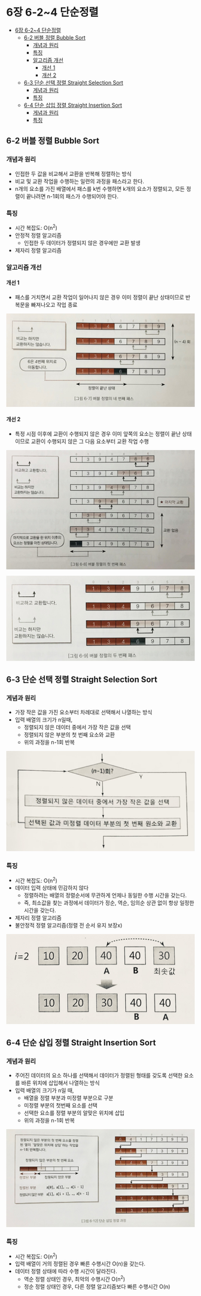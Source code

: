 # 6장 6-2~4 단순정렬

- [6장 6-2~4 단순정렬](#6장-6-24-단순정렬)
  - [6-2 버블 정렬 Bubble Sort](#6-2-버블-정렬-bubble-sort)
    - [개념과 원리](#개념과-원리)
    - [특징](#특징)
    - [알고리즘 개선](#알고리즘-개선)
      - [개선 1](#개선-1)
      - [개선 2](#개선-2)
  - [6-3 단순 선택 정렬 Straight Selection Sort](#6-3-단순-선택-정렬-straight-selection-sort)
    - [게념과 원리](#게념과-원리)
    - [특징](#특징-1)
  - [6-4 단순 삽입 정렬 Straight Insertion Sort](#6-4-단순-삽입-정렬-straight-insertion-sort)
    - [게념과 원리](#게념과-원리-1)
    - [특징](#특징-2)

## 6-2 버블 정렬 Bubble Sort

### 개념과 원리

- 인접한 두 값을 비교해서 교환을 반복해 정렬하는 방식
- 비교 및 교환 작업을 수행하는 일련의 과정을 패스라고 한다.
- n개의 요소를 가진 배열에서 패스를 k번 수행하면 k개의 요소가 정렬되고, 모든 정렬이 끝나려면 n-1회의 패스가 수행되어야 한다.

### 특징

- 시간 복잡도: O(n<sup>2</sup>)
- 안정적 정렬 알고리즘
  - 인접한 두 데이터가 정렬되지 않은 경우에만 교환 발생
- 제자리 정렬 알고리즘

### 알고리즘 개선

#### 개선 1

- 패스를 거치면서 교환 작업이 일어나지 않은 경우 이미 정렬이 끝난 상태이므로 반복문을 빠져나오고 작업 종료

![ch06-7](../src/ch06-7.jpeg)

#### 개선 2

- 특정 시점 이후에 교환이 수행되지 않은 경우 이미 앞쪽의 요소는 정렬이 끝난 상태이므로 교환이 수행되지 않은 그 다음 요소부터 교환 작업 수행

![ch06-8](../src/ch06-8.jpeg)

![ch06-9](../src/ch06-9.jpeg)

## 6-3 단순 선택 정렬 Straight Selection Sort

### 게념과 원리

- 가장 작은 값을 가진 요소부터 차례대로 선택해서 나열하는 방식
- 입력 배열의 크기가 n일때,
  - 정렬되지 않은 데이터 중에서 가장 작은 값을 선택
  - 정렬되지 않은 부분의 첫 번째 요소와 교환
  - 위의 과정을 n-1회 반복

![ch06-3-1](../src/ch06-3-1.jpeg)

### 특징

- 시간 복잡도: O(n<sup>2</sup>)
- 데이터 입력 상태에 민감하지 않다
  - 정렬하려는 배열의 정렬순서에 무관하게 언제나 동일한 수행 시간을 갖는다.
  - 즉, 최소값을 찾는 과정에서 데이터가 정순, 역순, 임의순 상관 없이 항상 일정한 시간을 갖는다.
- 제자리 정렬 알고리즘
- 불안정적 정렬 알고리즘(정렬 전 순서 유지 보장x)

![ch06-3-2](../src/ch06-3-2.jpeg)

## 6-4 단순 삽입 정렬 Straight Insertion Sort

### 게념과 원리

- 주어진 데이터의 요소 하나를 선택해서 데이터가 정렬된 형태를 갖도록 선택한 요소를 바른 위치에 삽입해서 나열하는 방식
- 입력 배열의 크기가 n일 때,
  - 배열을 정렬 부분과 미정렬 부분으로 구분
  - 미정렬 부분의 첫번째 요소를 선택
  - 선택한 요소를 정렬 부분의 알맞은 위치에 삽입
  - 위의 과정을 n-1회 반복

![ch06-12](../src/ch06-12.jpeg)

### 특징

- 시간 복잡도: O(n<sup>2</sup>)
- 입력 배열이 거의 정렬된 경우 빠른 수행시간 O(n)을 갖는다.
- 데이터 정렬 상태에 따라 수행 시간이 달라진다.
  - 역순 정렬 상태인 경우, 최악의 수행시간 O(n<sup>2</sup>)
  - 정순 정렬 상태인 경우, 다른 정렬 알고리즘보다 빠른 수행시간 O(n)
